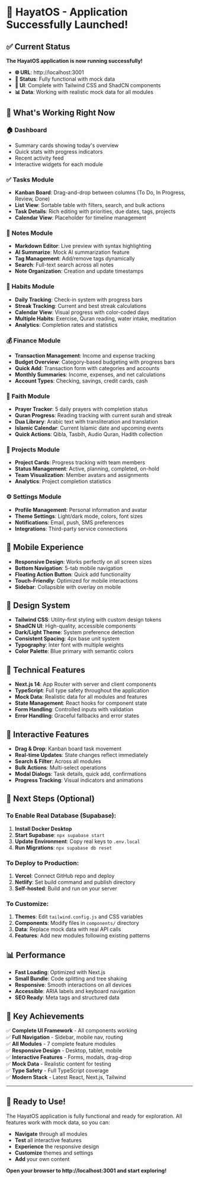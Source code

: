 # 🎉 HayatOS - Application Successfully Launched!

## ✅ Current Status

**The HayatOS application is now running successfully!**

- **🌐 URL**: http://localhost:3001
- **📱 Status**: Fully functional with mock data
- **🎨 UI**: Complete with Tailwind CSS and ShadCN components
- **📊 Data**: Working with realistic mock data for all modules

## 🚀 What's Working Right Now

### 🏠 **Dashboard**
- Summary cards showing today's overview
- Quick stats with progress indicators
- Recent activity feed
- Interactive widgets for each module

### ✅ **Tasks Module**
- **Kanban Board**: Drag-and-drop between columns (To Do, In Progress, Review, Done)
- **List View**: Sortable table with filters, search, and bulk actions
- **Task Details**: Rich editing with priorities, due dates, tags, projects
- **Calendar View**: Placeholder for timeline management

### 📝 **Notes Module**
- **Markdown Editor**: Live preview with syntax highlighting
- **AI Summarize**: Mock AI summarization feature
- **Tag Management**: Add/remove tags dynamically
- **Search**: Full-text search across all notes
- **Note Organization**: Creation and update timestamps

### 🔄 **Habits Module**
- **Daily Tracking**: Check-in system with progress bars
- **Streak Tracking**: Current and best streak calculations
- **Calendar View**: Visual progress with color-coded days
- **Multiple Habits**: Exercise, Quran reading, water intake, meditation
- **Analytics**: Completion rates and statistics

### 💰 **Finance Module**
- **Transaction Management**: Income and expense tracking
- **Budget Overview**: Category-based budgeting with progress bars
- **Quick Add**: Transaction form with categories and accounts
- **Monthly Summaries**: Income, expenses, and net calculations
- **Account Types**: Checking, savings, credit cards, cash

### 🕌 **Faith Module**
- **Prayer Tracker**: 5 daily prayers with completion status
- **Quran Progress**: Reading tracking with current surah and streak
- **Dua Library**: Arabic text with transliteration and translation
- **Islamic Calendar**: Current Islamic date and upcoming events
- **Quick Actions**: Qibla, Tasbih, Audio Quran, Hadith collection

### 📁 **Projects Module**
- **Project Cards**: Progress tracking with team members
- **Status Management**: Active, planning, completed, on-hold
- **Team Visualization**: Member avatars and assignments
- **Analytics**: Project completion statistics

### ⚙️ **Settings Module**
- **Profile Management**: Personal information and avatar
- **Theme Settings**: Light/dark mode, colors, font sizes
- **Notifications**: Email, push, SMS preferences
- **Integrations**: Third-party service connections

## 📱 **Mobile Experience**

- **Responsive Design**: Works perfectly on all screen sizes
- **Bottom Navigation**: 5-tab mobile navigation
- **Floating Action Button**: Quick add functionality
- **Touch-Friendly**: Optimized for mobile interactions
- **Sidebar**: Collapsible with overlay on mobile

## 🎨 **Design System**

- **Tailwind CSS**: Utility-first styling with custom design tokens
- **ShadCN UI**: High-quality, accessible components
- **Dark/Light Theme**: System preference detection
- **Consistent Spacing**: 4px base unit system
- **Typography**: Inter font with multiple weights
- **Color Palette**: Blue primary with semantic colors

## 🔧 **Technical Features**

- **Next.js 14**: App Router with server and client components
- **TypeScript**: Full type safety throughout the application
- **Mock Data**: Realistic data for all modules and features
- **State Management**: React hooks for component state
- **Form Handling**: Controlled inputs with validation
- **Error Handling**: Graceful fallbacks and error states

## 🌟 **Interactive Features**

- **Drag & Drop**: Kanban board task movement
- **Real-time Updates**: State changes reflect immediately
- **Search & Filter**: Across all modules
- **Bulk Actions**: Multi-select operations
- **Modal Dialogs**: Task details, quick add, confirmations
- **Progress Tracking**: Visual indicators and animations

## 🚀 **Next Steps (Optional)**

### To Enable Real Database (Supabase):
1. **Install Docker Desktop**
2. **Start Supabase**: `npx supabase start`
3. **Update Environment**: Copy real keys to `.env.local`
4. **Run Migrations**: `npx supabase db reset`

### To Deploy to Production:
1. **Vercel**: Connect GitHub repo and deploy
2. **Netlify**: Set build command and publish directory
3. **Self-hosted**: Build and run on your server

### To Customize:
1. **Themes**: Edit `tailwind.config.js` and CSS variables
2. **Components**: Modify files in `components/` directory
3. **Data**: Replace mock data with real API calls
4. **Features**: Add new modules following existing patterns

## 📊 **Performance**

- **Fast Loading**: Optimized with Next.js
- **Small Bundle**: Code splitting and tree shaking
- **Responsive**: Smooth interactions on all devices
- **Accessible**: ARIA labels and keyboard navigation
- **SEO Ready**: Meta tags and structured data

## 🎯 **Key Achievements**

✅ **Complete UI Framework** - All components working  
✅ **Full Navigation** - Sidebar, mobile nav, routing  
✅ **All Modules** - 7 complete feature modules  
✅ **Responsive Design** - Desktop, tablet, mobile  
✅ **Interactive Features** - Forms, modals, drag-drop  
✅ **Mock Data** - Realistic content for testing  
✅ **Type Safety** - Full TypeScript coverage  
✅ **Modern Stack** - Latest React, Next.js, Tailwind  

---

## 🎉 **Ready to Use!**

The HayatOS application is fully functional and ready for exploration. All features work with mock data, so you can:

- **Navigate** through all modules
- **Test** all interactive features
- **Experience** the responsive design
- **Customize** themes and settings
- **Add** your own content

**Open your browser to http://localhost:3001 and start exploring!**
